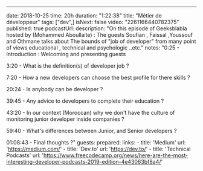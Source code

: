 ---
date: 2018-10-25
time: 20h
duration: "1:22:38"
title: "Métier de développeur"
tags: ["dev",]
isNext: false
video: "2261166440782375"
published: true
podcastUrl:
description: "On this episode of Geeksblabla hosted by (Mohammed Aboullaite) : The guests Soufian , Faissal ,Youssouf and Othmane talks about The bounds of "job of developer" from many point of views educational , technical and psychologic ..etc."
notes: "0:25 - Introduction : Welcoming and presenting guests

3:20 - What is the definition(s) of developer job ?

7:20 - How a new developers can choose the best profile for there skills ?

20:24 - Is anybody can be developer ?

39:45 - Any advice to developers to complete their education ?

43:20 - In our context (Moroccan) why we don't have the culture of monitoring junior developer inside companies ?

59:40 - What's differences between Junior, and Senior developers ?

01:08:43 - Final thoughts ?"
guests: 
prepared: 
links: 
    - title: 'Medium'
      url: 'https://medium.com/'
    - title: 'Dev.to'
      url: 'https://dev.to/'
    - title: 'Technical Podcasts' 
      url: 'https://www.freecodecamp.org/news/here-are-the-most-interesting-developer-podcasts-2019-edition-4e43063bf8a4/'
